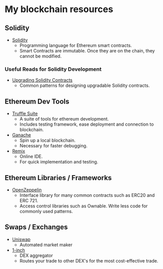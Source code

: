 # My blockchain resources

## Solidity

- [Solidity](https://docs.soliditylang.org/en/latest/)
  - Programming language for Ethereum smart contracts.
  - Smart Contracts are immutable. Once they are on the chain, they cannot be modified.

### Useful Reads for Solidity Development

- [Upgrading Solidity Contracts](https://blog.openzeppelin.com/the-state-of-smart-contract-upgrades/)
  - Common patterns for designing upgradable Solidity contracts.

## Ethereum Dev Tools

- [Truffle Suite](https://www.trufflesuite.com/)
  - A suite of tools for ethereum development.
  - Includes testing framework, ease deployment and connection to blockchain.
- [Ganache](https://www.trufflesuite.com/ganache)
  - Spin up a local blockchain.
  - Necessary for faster debugging.
- [Remix](https://remix.ethereum.org/#optimize=false&runs=200&evmVersion=null&version=soljson-v0.7.4+commit.3f05b770.js)
  - Online IDE.
  - For quick implementation and testing.

## Ethereum Libraries / Frameworks

- [OpenZeppelin](https://docs.openzeppelin.com/openzeppelin/)
  - Interface library for many common contracts such as ERC20 and ERC 721.
  - Access control libraries such as Ownable. Write less code for commonly used patterns.

## Swaps / Exchanges

- [Uniswap](https://uniswap.org/docs/v2)
  - Automated market maker
- [1-inch](https://1inch.exchange/#/)
  - DEX aggregator
  - Routes your trade to other DEX's for the most cost-effective trade.

